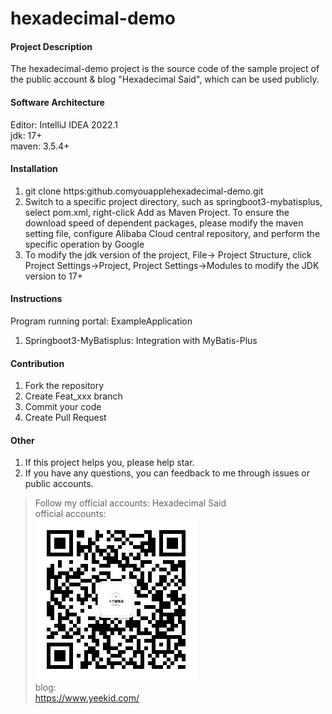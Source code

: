 # hexadecimal-demo

#### Project Description

The hexadecimal-demo project is the source code of the sample project of the public account & blog "Hexadecimal Said", which can be used publicly.

#### Software Architecture

Editor: IntelliJ IDEA 2022.1  
jdk: 17+  
maven: 3.5.4+  

#### Installation

1. git clone https:github.comyouapplehexadecimal-demo.git 
2. Switch to a specific project directory, such as springboot3-mybatisplus, select pom.xml, right-click Add as Maven Project. To ensure the download speed of dependent packages, please modify the maven setting file, configure Alibaba Cloud central repository, and perform the specific operation by Google 
3. To modify the jdk version of the project, File-> Project Structure, click Project Settings->Project, Project Settings->Modules to modify the JDK version to 17+

#### Instructions

Program running portal: ExampleApplication 
1. Springboot3-MyBatisplus: Integration with MyBatis-Plus

#### Contribution

1.  Fork the repository
2.  Create Feat_xxx branch
3.  Commit your code
4.  Create Pull Request


#### Other

1. If this project helps you, please help star. 
2. If you have any questions, you can feedback to me through issues or public accounts.

> Follow my official accounts: Hexadecimal Said  
official accounts:  
![输入图片说明](qrcode_hexadecimal.jpg)  
blog:  
https://www.yeekid.com/